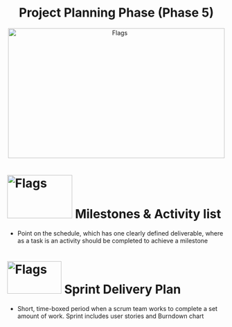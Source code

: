 <div align="center">

# Project Planning Phase (Phase 5)
<img src='https://images.prismic.io/smarttask/8ba97070-d140-4232-8695-1728b83f2ff0_Work+Breakdown+Structure.gif?auto=compress,format' alt="Flags" width="500" height="300"></img> 
</div>

# <img src='https://cdn.dribbble.com/users/552091/screenshots/3674569/ghost_123.gif' alt="Flags" width="150" height="100"></img> Milestones & Activity list
- Point on the schedule, which has one clearly defined deliverable, where as a task is an activity should be completed to achieve a milestone
# <img src='https://user-images.githubusercontent.com/113355517/197419059-54186f89-6312-4c2e-af45-0429e6e3245a.png' alt="Flags" width="125" height="75"></img> Sprint Delivery Plan
- Short, time-boxed period when a scrum team works to complete a set amount of work. Sprint includes user stories and Burndown chart
